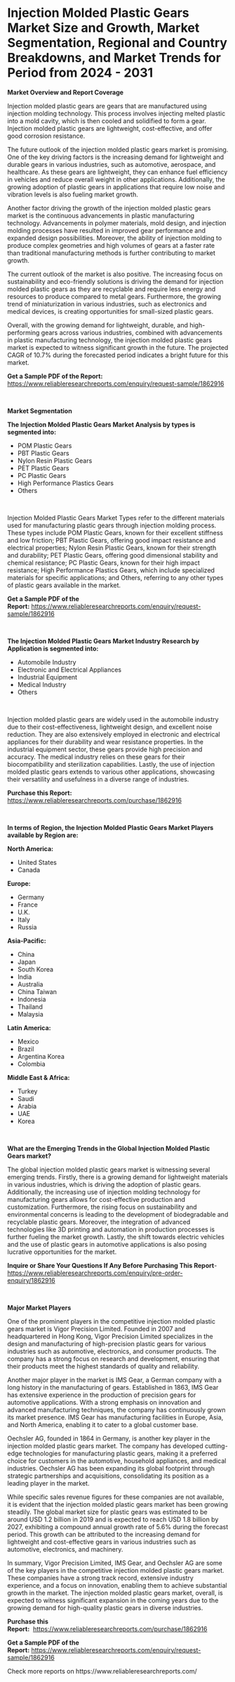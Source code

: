<p><h1>Injection Molded Plastic Gears Market Size and Growth, Market Segmentation, Regional and Country Breakdowns, and Market Trends for Period from 2024 -  2031</h1></p><p><strong>Market Overview and Report Coverage</strong></p>
<p><p>Injection molded plastic gears are gears that are manufactured using injection molding technology. This process involves injecting melted plastic into a mold cavity, which is then cooled and solidified to form a gear. Injection molded plastic gears are lightweight, cost-effective, and offer good corrosion resistance.</p><p>The future outlook of the injection molded plastic gears market is promising. One of the key driving factors is the increasing demand for lightweight and durable gears in various industries, such as automotive, aerospace, and healthcare. As these gears are lightweight, they can enhance fuel efficiency in vehicles and reduce overall weight in other applications. Additionally, the growing adoption of plastic gears in applications that require low noise and vibration levels is also fueling market growth.</p><p>Another factor driving the growth of the injection molded plastic gears market is the continuous advancements in plastic manufacturing technology. Advancements in polymer materials, mold design, and injection molding processes have resulted in improved gear performance and expanded design possibilities. Moreover, the ability of injection molding to produce complex geometries and high volumes of gears at a faster rate than traditional manufacturing methods is further contributing to market growth.</p><p>The current outlook of the market is also positive. The increasing focus on sustainability and eco-friendly solutions is driving the demand for injection molded plastic gears as they are recyclable and require less energy and resources to produce compared to metal gears. Furthermore, the growing trend of miniaturization in various industries, such as electronics and medical devices, is creating opportunities for small-sized plastic gears.</p><p>Overall, with the growing demand for lightweight, durable, and high-performing gears across various industries, combined with advancements in plastic manufacturing technology, the injection molded plastic gears market is expected to witness significant growth in the future. The projected CAGR of 10.7% during the forecasted period indicates a bright future for this market.</p></p>
<p><strong>Get a Sample PDF of the Report:</strong> <a href="https://www.reliableresearchreports.com/enquiry/request-sample/1862916">https://www.reliableresearchreports.com/enquiry/request-sample/1862916</a></p>
<p>&nbsp;</p>
<p><strong>Market Segmentation</strong></p>
<p><strong>The Injection Molded Plastic Gears Market Analysis by types is segmented into:</strong></p>
<p><ul><li>POM Plastic Gears</li><li>PBT Plastic Gears</li><li>Nylon Resin Plastic Gears</li><li>PET Plastic Gears</li><li>PC Plastic Gears</li><li>High Performance Plastics Gears</li><li>Others</li></ul></p>
<p>&nbsp;</p>
<p><p>Injection Molded Plastic Gears Market Types refer to the different materials used for manufacturing plastic gears through injection molding process. These types include POM Plastic Gears, known for their excellent stiffness and low friction; PBT Plastic Gears, offering good impact resistance and electrical properties; Nylon Resin Plastic Gears, known for their strength and durability; PET Plastic Gears, offering good dimensional stability and chemical resistance; PC Plastic Gears, known for their high impact resistance; High Performance Plastics Gears, which include specialized materials for specific applications; and Others, referring to any other types of plastic gears available in the market.</p></p>
<p><strong>Get a Sample PDF of the Report:</strong>&nbsp;<a href="https://www.reliableresearchreports.com/enquiry/request-sample/1862916">https://www.reliableresearchreports.com/enquiry/request-sample/1862916</a></p>
<p>&nbsp;</p>
<p><strong>The Injection Molded Plastic Gears Market Industry Research by Application is segmented into:</strong></p>
<p><ul><li>Automobile Industry</li><li>Electronic and Electrical Appliances</li><li>Industrial Equipment</li><li>Medical Industry</li><li>Others</li></ul></p>
<p>&nbsp;</p>
<p><p>Injection molded plastic gears are widely used in the automobile industry due to their cost-effectiveness, lightweight design, and excellent noise reduction. They are also extensively employed in electronic and electrical appliances for their durability and wear resistance properties. In the industrial equipment sector, these gears provide high precision and accuracy. The medical industry relies on these gears for their biocompatibility and sterilization capabilities. Lastly, the use of injection molded plastic gears extends to various other applications, showcasing their versatility and usefulness in a diverse range of industries.</p></p>
<p><strong>Purchase this Report:</strong>&nbsp; <a href="https://www.reliableresearchreports.com/purchase/1862916">https://www.reliableresearchreports.com/purchase/1862916</a></p>
<p>&nbsp;</p>
<p><strong>In terms of Region, the Injection Molded Plastic Gears Market Players available by Region are:</strong></p>
<p>
    <p> <strong> North America: </strong>
        <ul>
            <li>United States</li>
            <li>Canada</li>
        </ul>
        </p> 
    <p> <strong> Europe: </strong>
        <ul>
            <li>Germany</li>
            <li>France</li>
            <li>U.K.</li>
            <li>Italy</li>
            <li>Russia</li>
        </ul>
        </p> 
    <p> <strong> Asia-Pacific: </strong>
        <ul>
            <li>China</li>
            <li>Japan</li>
            <li>South Korea</li>
            <li>India</li>
            <li>Australia</li>
            <li>China Taiwan</li>
            <li>Indonesia</li>
            <li>Thailand</li>
            <li>Malaysia</li>
        </ul>
        </p> 
    <p> <strong> Latin America: </strong>
        <ul>
            <li>Mexico</li>
            <li>Brazil</li>
            <li>Argentina Korea</li>
            <li>Colombia</li>
        </ul>
        </p> 
    <p> <strong> Middle East & Africa: </strong>
        <ul>
            <li>Turkey</li>
            <li>Saudi</li>
            <li>Arabia</li>
            <li>UAE</li>
            <li>Korea</li>
        </ul>
    </p>
    </p>
<p>&nbsp;</p>
<p><strong>What are the Emerging Trends in the Global Injection Molded Plastic Gears market?</strong></p>
<p><p>The global injection molded plastic gears market is witnessing several emerging trends. Firstly, there is a growing demand for lightweight materials in various industries, which is driving the adoption of plastic gears. Additionally, the increasing use of injection molding technology for manufacturing gears allows for cost-effective production and customization. Furthermore, the rising focus on sustainability and environmental concerns is leading to the development of biodegradable and recyclable plastic gears. Moreover, the integration of advanced technologies like 3D printing and automation in production processes is further fueling the market growth. Lastly, the shift towards electric vehicles and the use of plastic gears in automotive applications is also posing lucrative opportunities for the market.</p></p>
<p><strong>Inquire or Share Your Questions If Any Before Purchasing This Report</strong>- <a href="https://www.reliableresearchreports.com/enquiry/pre-order-enquiry/1862916">https://www.reliableresearchreports.com/enquiry/pre-order-enquiry/1862916</a></p>
<p>&nbsp;</p>
<p><strong>Major Market Players</strong></p>
<p><p>One of the prominent players in the competitive injection molded plastic gears market is Vigor Precision Limited. Founded in 2007 and headquartered in Hong Kong, Vigor Precision Limited specializes in the design and manufacturing of high-precision plastic gears for various industries such as automotive, electronics, and consumer products. The company has a strong focus on research and development, ensuring that their products meet the highest standards of quality and reliability.</p><p>Another major player in the market is IMS Gear, a German company with a long history in the manufacturing of gears. Established in 1863, IMS Gear has extensive experience in the production of precision gears for automotive applications. With a strong emphasis on innovation and advanced manufacturing techniques, the company has continuously grown its market presence. IMS Gear has manufacturing facilities in Europe, Asia, and North America, enabling it to cater to a global customer base.</p><p>Oechsler AG, founded in 1864 in Germany, is another key player in the injection molded plastic gears market. The company has developed cutting-edge technologies for manufacturing plastic gears, making it a preferred choice for customers in the automotive, household appliances, and medical industries. Oechsler AG has been expanding its global footprint through strategic partnerships and acquisitions, consolidating its position as a leading player in the market.</p><p>While specific sales revenue figures for these companies are not available, it is evident that the injection molded plastic gears market has been growing steadily. The global market size for plastic gears was estimated to be around USD 1.2 billion in 2019 and is expected to reach USD 1.8 billion by 2027, exhibiting a compound annual growth rate of 5.6% during the forecast period. This growth can be attributed to the increasing demand for lightweight and cost-effective gears in various industries such as automotive, electronics, and machinery.</p><p>In summary, Vigor Precision Limited, IMS Gear, and Oechsler AG are some of the key players in the competitive injection molded plastic gears market. These companies have a strong track record, extensive industry experience, and a focus on innovation, enabling them to achieve substantial growth in the market. The injection molded plastic gears market, overall, is expected to witness significant expansion in the coming years due to the growing demand for high-quality plastic gears in diverse industries.</p></p>
<p><strong>Purchase this Report:</strong>&nbsp;&nbsp;<a href="https://www.reliableresearchreports.com/purchase/1862916">https://www.reliableresearchreports.com/purchase/1862916</a></p>
<p></p>
<p><strong>Get a Sample PDF of the Report:</strong>&nbsp;<a href="https://www.reliableresearchreports.com/enquiry/request-sample/1862916">https://www.reliableresearchreports.com/enquiry/request-sample/1862916</a></p>
<p>Check more reports on https://www.reliableresearchreports.com/</p>